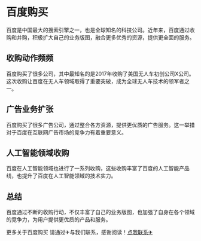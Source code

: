 # 百度购买

百度是中国最大的搜索引擎之一，也是全球知名的科技公司。近年来，百度通过收购和并购，积极扩大自己的业务版图，融合更多优秀的资源，提供更全面的服务。

## 收购动作频频

百度购买了很多公司，其中最知名的是2017年收购了美国无人车初创公司X公司。这次收购让百度在无人车领域取得了重要突破，成为全球无人车技术的领军者之一。

## 广告业务扩张

百度购买了很多广告公司，通过整合各方资源，提供更优质的广告服务。这一举措对于百度在互联网广告市场的竞争力有着重要意义。

## 人工智能领域收购

百度在人工智能领域也进行了一系列收购，这些收购丰富了百度的人工智能产品线，也提升了百度在人工智能领域的技术实力。

## 总结

百度通过不断的收购行动，不仅丰富了自己的业务版图，也加强了自身在各个领域的竞争力，为用户提供更优质的产品和服务。

更多关于百度购买 请通过✈与我们联系，感谢阅读！[点我联系✈](https://my.k02.cc)